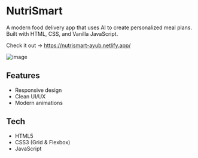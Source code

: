 # NutriSmart

A modern food delivery app that uses AI to create personalized meal plans. Built with HTML, CSS, and Vanilla JavaScript.

Check it out -> https://nutrismart-ayub.netlify.app/

![image](https://github.com/user-attachments/assets/55193f8e-084b-4160-8ae6-cea77e4fbb78)

## Features

- Responsive design
- Clean UI/UX
- Modern animations

## Tech

- HTML5
- CSS3 (Grid & Flexbox)
- JavaScript
